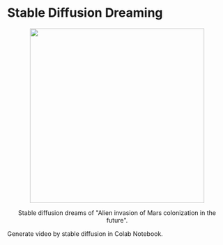 # Stable Diffusion Dreaming


<div align="center">
    <a href="https://youtu.be/OBymeX0mtCE">
        <img src="https://github.com/reshalfahsi/stable-diffusion-dreaming-notebook/blob/main/assets/stablediffusion.gif" width="400" />
    </a>

Stable diffusion dreams of "Alien invasion of Mars colonization in the future".
</div>


Generate video by stable diffusion in Colab Notebook.


